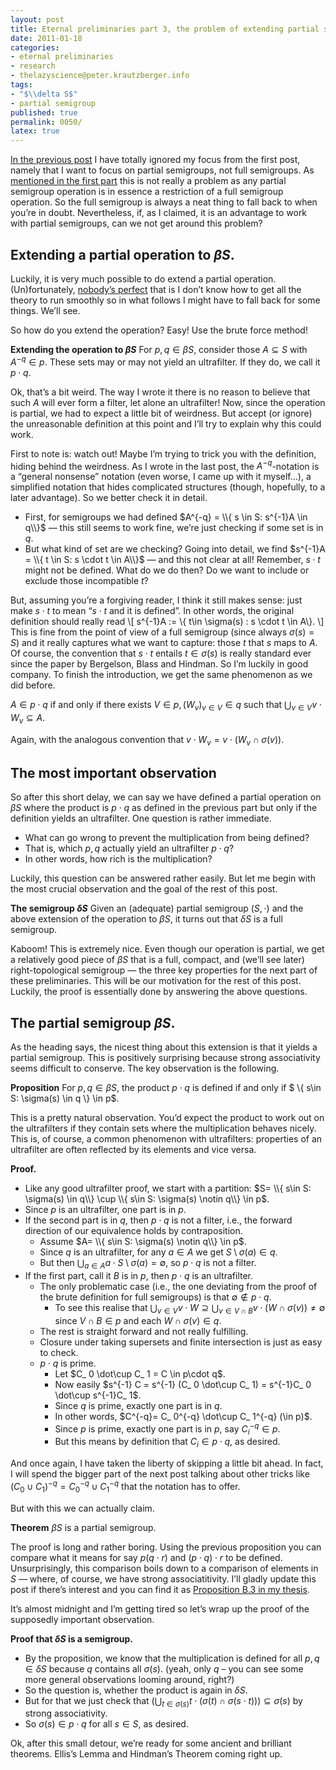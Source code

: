 ```yaml
---
layout: post
title: Eternal preliminaries part 3, the problem of extending partial semigroups
date: 2011-01-18
categories:
- eternal preliminaries
- research
- thelazyscience@peter.krautzberger.info
tags:
- "$\\delta S$"
- partial semigroup
published: true
permalink: 0050/
latex: true
---
```


[In the previous post](/0047/) I have totally ignored my focus from the first post, namely that I want to focus on partial semigroups, not full semigroups. As [mentioned in the first part](/0042/) this is not really a problem as any partial semigroup operation is in essence a restriction of a full semigroup operation. So the full semigroup is always a neat thing to fall back to when you’re in doubt. Nevertheless, if, as I claimed, it is an advantage to work with partial semigroups, can we not get around this problem?

## Extending a partial operation to $\beta S$.

Luckily, it is very much possible to do extend a partial operation. (Un)fortunately, [nobody’s perfect](https://www.youtube.com/watch?v=qWS2NVX6VP0) that is I don’t know how to get all the theory to run smoothly so in what follows I might have to fall back for some things. We’ll see.

So how do you extend the operation? Easy! Use the brute force method!

**Extending the operation to $\beta S$** For $p,q \in \beta S$, consider those $A\subseteq S$ with $A^{-q} \in p$. These sets may or may not yield an ultrafilter. If they do, we call it $p \cdot q$.

Ok, that’s a bit weird. The way I wrote it there is no reason to believe that such $A$ will ever form a filter, let alone an ultrafilter! Now, since the operation is partial, we had to expect a little bit of weirdness. But accept (or ignore) the unreasonable definition at this point and I’ll try to explain why this could work.

First to note is: watch out! Maybe I’m trying to trick you with the definition, hiding behind the weirdness. As I wrote in the last post, the $A^{-q}$-notation is a “general nonsense” notation (even worse, I came up with it myself…), a simplified notation that hides complicated structures (though, hopefully, to a later advantage). So we better check it in detail.

* First, for semigroups we had defined $A^{-q} = \\{ s \in S: s^{-1}A \in q\\}$ — this still seems to work fine, we’re just checking if some set is in $q$.
* But what kind of set are we checking? Going into detail, we find $s^{-1}A = \\{ t \in S: s \cdot t \in A\\}$ — and this not clear at all! Remember, $s\cdot t$ might not be defined. What do we do then? Do we want to include or exclude those incompatible $t$?

But, assuming you’re a forgiving reader, I think it still makes sense: just make $s\cdot t$ to mean “$s \cdot t$ and it is defined”. In other words, the original definition should really read \\[ s^{-1}A := \\{ t\in \sigma(s) : s \cdot t \in A\\}. \\]
 This is fine from the point of view of a full semigroup (since always $\sigma(s) =S$) and it really captures what we want to capture: those $t$ that $s$ maps to $A$. Of course, the convention that $s\cdot t$ entails $t\in \sigma(s)$ is really standard ever since the paper by Bergelson, Blass and Hindman. So I’m luckily in good company. To finish the introduction, we get the same phenomenon as we did before.

$A \in p\cdot q$ if and only if there exists $V \in p, {( {W_ v} )}_ {v \in V} \in q$ such that $\bigcup_ {v\in V} v \cdot W_ v \subseteq A$.

Again, with the analogous convention that $v\cdot W_ v = v \cdot (W_ v \cap \sigma(v))$.

## The most important observation

So after this short delay, we can say we have defined a partial operation on $\beta S$ where the product is $p\cdot q$ as defined in the previous part but only if the definition yields an ultrafilter. One question is rather immediate.

* What can go wrong to prevent the multiplication from being defined?
* That is, which $p, q$ actually yield an ultrafilter $p \cdot q$?
* In other words, how rich is the multiplication?

Luckily, this question can be answered rather easily. But let me begin with the most crucial observation and the goal of the rest of this post.

**The semigroup $\delta S$** Given an (adequate) partial semigroup $(S,\cdot)$ and the above extension of the operation to $\beta S$, it turns out that $\delta S$ is a full semigroup.

Kaboom! This is extremely nice. Even though our operation is partial, we get a relatively good piece of $\beta S$ that is a full, compact, and (we’ll see later) right-topological semigroup — the three key properties for the next part of these preliminaries. This will be our motivation for the rest of this post. Luckily, the proof is essentially done by answering the above questions.

## The partial semigroup $\beta S$.

As the heading says, the nicest thing about this extension is that it yields a partial semigroup. This is positively surprising because strong associativity seems difficult to conserve. The key observation is the following.

**Proposition** For $p,q \in \beta S$, the product $p \cdot q$ is defined if and only if $ \\{ s\in S: \sigma(s) \in q \\} \in p$.

This is a pretty natural observation. You’d expect the product to work out on the ultrafilters if they contain sets where the multiplication behaves nicely. This is, of course, a common phenomenon with ultrafilters: properties of an ultrafilter are often reflected by its elements and vice versa.

**Proof.**

* Like any good ultrafilter proof, we start with a partition: $S= \\{ s\in S: \sigma(s) \in q\\} \cup \\{ s\in S: \sigma(s) \notin q\\} \in p$.
* Since $p$ is an ultrafilter, one part is in $p$.
* If the second part is in $q$, then $p \cdot q$ is not a filter, i.e., the forward direction of our equivalence holds by contraposition.
  * Assume $A= \\{ s\in S: \sigma(s) \notin q\\} \in p$.
  * Since $q$ is an ultrafilter, for any $a\in A$ we get $S \setminus \sigma(a) \in q$.
  * But then $\bigcup_ {a\in A} a \cdot S\setminus \sigma(a) = \emptyset$, so $p \cdot q$ is not a filter.
* If the first part, call it $B$ is in $p$, then $p \cdot q$ is an ultrafilter.
  * The only problematic case (i.e., the one deviating from the proof of the brute definition for full semigroups) is that $\emptyset \notin p \cdot q$.
    * To see this realise that $\bigcup_ {v\in V} v \cdot W \supseteq \bigcup_ {v \in V \cap B} v \cdot (W \cap \sigma(v)) \neq \emptyset$ since $V \cap B \in p$ and each $W\cap \sigma(v) \in q$.
  * The rest is straight forward and not really fulfilling.
  * Closure under taking supersets and finite intersection is just as easy to check.
  * $p \cdot q$ is prime.
    * Let $C_ 0 \dot\cup C_ 1 = C \in p\cdot q$.
    * Now easily $s^{-1} C = s^{-1} (C_ 0 \dot\cup C_ 1) = s^{-1}C_ 0 \dot\cup s^{-1}C_ 1$.
    * Since $q$ is prime, exactly one part is in $q$.
    * In other words, $C^{-q}= C_ 0^{-q} \dot\cup C_ 1^{-q} (\in p)$.
    * Since $p$ is prime, exactly one part is in $p$, say $C_ i^{-q} \in p$.
    * But this means by definition that $C_ i \in p \cdot q$, as desired.

And once again, I have taken the liberty of skipping a little bit ahead. In fact, I will spend the bigger part of the next post talking about other tricks like $(C_ 0 \cup C_ 1)^{-q} = C_ 0^{-q} \cup C_ 1^{-q}$ that the notation has to offer.

But with this we can actually claim.

**Theorem** $\beta S$ is a partial semigroup.

The proof is long and rather boring. Using the previous proposition you can compare what it means for say $p (q \cdot r)$ and $(p \cdot q) \cdot r$ to be defined. Unsurprisingly, this comparison boils down to a comparison of elements in $S$ — where, of course, we have strong associatitivity. I’ll gladly update this post if there’s interest and you can find it as [Proposition B.3 in my thesis](http://www.diss.fu-berlin.de/diss/receive/FUDISS_thesis_000000014327).

It’s almost midnight and I’m getting tired so let’s wrap up the proof of the supposedly important observation.

**Proof that $\delta S$ is a semigroup.**

* By the proposition, we know that the multiplication is defined for all $p,q \in \delta S$ because $q$ contains all $\sigma(s)$. (yeah, only $q$ – you can see some more general observations looming around, right?)
* So the question is, whether the product is again in $\delta S$.
* But for that we just check that $\left(\bigcup_ {t \in \sigma(s)} t \cdot \left(\sigma(t) \cap \sigma(s\cdot t) \right)\right) \subseteq \sigma(s)$ by strong associativity.
* So $\sigma(s) \in p\cdot q$ for all $s\in S$, as desired.

Ok, after this small detour, we’re ready for some ancient and brilliant theorems. Ellis’s Lemma and Hindman’s Theorem coming right up.
